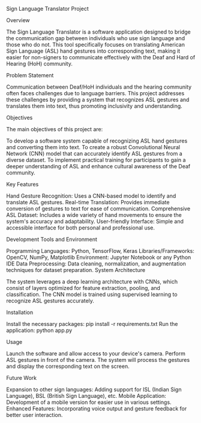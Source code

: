 Sign Language Translator Project

Overview

The Sign Language Translator is a software application designed to bridge the communication gap between individuals who use sign language and those who do not. This tool specifically focuses on translating American Sign Language (ASL) hand gestures into corresponding text, making it easier for non-signers to communicate effectively with the Deaf and Hard of Hearing (HoH) community.

Problem Statement

Communication between Deaf/HoH individuals and the hearing community often faces challenges due to language barriers. This project addresses these challenges by providing a system that recognizes ASL gestures and translates them into text, thus promoting inclusivity and understanding.

Objectives

The main objectives of this project are:

To develop a software system capable of recognizing ASL hand gestures and converting them into text.
To create a robust Convolutional Neural Network (CNN) model that can accurately identify ASL gestures from a diverse dataset.
To implement practical training for participants to gain a deeper understanding of ASL and enhance cultural awareness of the Deaf community.

Key Features

Hand Gesture Recognition: Uses a CNN-based model to identify and translate ASL gestures.
Real-time Translation: Provides immediate conversion of gestures to text for ease of communication.
Comprehensive ASL Dataset: Includes a wide variety of hand movements to ensure the system's accuracy and adaptability.
User-friendly Interface: Simple and accessible interface for both personal and professional use.

Development Tools and Environment

Programming Languages: Python, TensorFlow, Keras
Libraries/Frameworks: OpenCV, NumPy, Matplotlib
Environment: Jupyter Notebook or any Python IDE
Data Preprocessing: Data cleaning, normalization, and augmentation techniques for dataset preparation.
System Architecture

The system leverages a deep learning architecture with CNNs, which consist of layers optimized for feature extraction, pooling, and classification. The CNN model is trained using supervised learning to recognize ASL gestures accurately.

Installation

Install the necessary packages:
pip install -r requirements.txt
Run the application:
python app.py

Usage

Launch the software and allow access to your device's camera.
Perform ASL gestures in front of the camera.
The system will process the gestures and display the corresponding text on the screen.

Future Work

Expansion to other sign languages: Adding support for ISL (Indian Sign Language), BSL (British Sign Language), etc.
Mobile Application: Development of a mobile version for easier use in various settings.
Enhanced Features: Incorporating voice output and gesture feedback for better user interaction.
